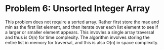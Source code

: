 # Problem 6: Unsorted Integer Array  


This problem does not require a sorted array. Rather first store the max and min as the first list element, and then iterate over each list element to see if a larger or smaller element appears. This invovles a single array traversal and thus is O(n) for time complexity. The algorithm involves storing the entire list in memory for traversal, and this is also O(n) in space complexity.